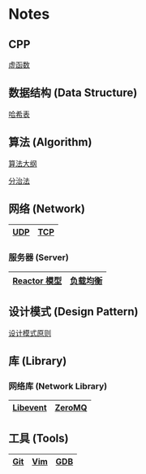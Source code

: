 # Notes

## CPP

[虚函数](https://github.com/hujingbo98/notes/blob/master/cpp/virtualFunction.md)

## 数据结构 (Data Structure)

[哈希表](https://github.com/hujingbo98/notes/blob/master/datastruct/hashTable.md)

## 算法 (Algorithm)

[算法大纲](https://github.com/hujingbo98/notes/blob/master/document/algorithm.md)

[分治法](https://github.com/hujingbo98/notes/blob/master/algorithm/algorithm/divideAndConquer.md)

## 网络 (Network)

[UDP](https://github.com/hujingbo98/notes/blob/master/network/udp.md)|[TCP](https://github.com/hujingbo98/notes/blob/master/network/tcp.md)
:-:|:-:

### 服务器 (Server)

[Reactor 模型](https://github.com/hujingbo98/notes/blob/master/network/server/reactor.md)|[负载均衡](https://github.com/hujingbo98/notes/blob/master/network/server/serverLoadBalancing.md)
:-:|:-:

## 设计模式 (Design Pattern)

[设计模式原则](https://github.com/hujingbo98/notes/blob/master/designPatterns/designPattern.md)

## 库 (Library)

### 网络库 (Network Library)

[Libevent](https://github.com/hujingbo98/notes/blob/master/library/libevent.md)|[ZeroMQ](https://github.com/hujingbo98/notes/blob/master/library/zmq.md)
:-:|:-:

## 工具 (Tools)

[Git](https://github.com/hujingbo98/notes/blob/master/tools/git.md)|[Vim](https://github.com/hujingbo98/notes/blob/master/tools/vim.md)|[GDB](https://github.com/hujingbo98/notes/blob/master/tools/gdb.md)
:-:|:-:|:-: